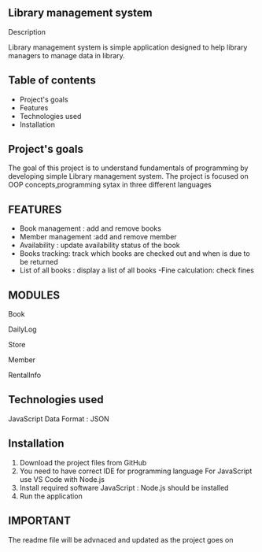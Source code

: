 Library management system
---



Description

Library management system is simple application designed to  help library managers to manage data in library.


Table of contents
---

- Project's goals
- Features
- Technologies used
- Installation


Project's goals
--
The goal of this project is to understand fundamentals of programming by developing simple Library management system.
The project is focused on OOP concepts,programming sytax in three different languages


FEATURES
---

- Book management : add and remove books
- Member management :add and remove member
- Availability : update availability status of the book
- Books tracking: track which books are checked out and when is due to be returned
- List of all books : display a list of all books
-Fine calculation: check fines

MODULES
---

Book

DailyLog

Store

Member

RentalInfo


Technologies used 
---
JavaScript
Data Format : JSON

Installation
--
1. Download the project files from GitHub
2. You need to have correct IDE for programming language
   For JavaScript use  VS Code with Node.js
3. Install required software
   JavaScript : Node.js should be installed
4. Run the application

IMPORTANT
--
The readme file will be advnaced and updated as the project goes on





